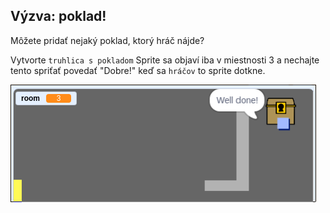 ## Výzva: poklad!

Môžete pridať nejaký poklad, ktorý hráč nájde?

Vytvorte `truhlica s pokladom` Sprite sa objaví iba v miestnosti 3 a nechajte tento spriťať povedať "Dobre!" keď sa `hráčov` to sprite dotkne.

![snímka obrazovky](images/world-treasure.png)